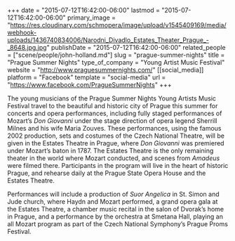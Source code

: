 +++
date = "2015-07-12T16:42:00-06:00"
lastmod = "2015-07-12T16:42:00-06:00"
primary_image = "https://res.cloudinary.com/schmopera/image/upload/v1545409169/media/webhook-uploads/1436740834006/Narodni_Divadlo_Estates_Theater_Prague_-_8648.jpg.jpg"
publishDate = "2015-07-12T16:42:00-06:00"
related_people = ["scene/people/john-holland.md"]
slug = "prague-summer-nights"
title = "Prague Summer Nights"
type_of_company = "Young Artist Music Festival"
website = "http://www.praguesummernights.com/"
[[social_media]]
platform = "Facebook"
template = "social-media"
url = "https://www.facebook.com/PragueSummerNights"
+++

The young musicians of the Prague Summer Nights Young Artists Music Festival travel to the beautiful and historic city of Prague this summer for concerts and opera performances, including fully staged performances of Mozart’s *Don Giovanni* under the stage direction of opera legend Sherrill Milnes and his wife Maria Zouves. These performances, using the famous 2002 production, sets and costumes of the Czech National Theatre, will be given in the Estates Theatre in Prague, where *Don Giovanni* was premiered under Mozart’s baton in 1787. The Estates Theatre is the only remaining theater in the world where Mozart conducted, and scenes from *Amadeus* were filmed there. Participants in the program will live in the heart of historic Prague, and rehearse daily at the Prague State Opera House and the Estates Theatre.

Performances will include a production of *Suor Angelica* in St. Simon and Jude church, where Haydn and Mozart performed, a grand opera gala at the Estates Theatre, a chamber music recital in the salon of Dvorak’s home in Prague, and a performance by the orchestra at Smetana Hall, playing an all Mozart program as part of the Czech National Symphony’s Prague Proms Festival.
